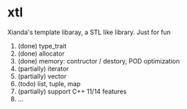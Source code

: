 xtl
===
Xianda's template libaray, a STL like library.
Just for fun

<ol>
<li>(done) type_trait</li>
<li>(done) allocator </li>
<li>(done) memory: contructor / destory, POD optimization</li>
<li>(partially) iterator</li>
<li>(partially) vector</li>
<li>(todo) list, tuple, map</li>
<li>(partially) support C++ 11/14 features</li>
<li>...</li>
</ol>

